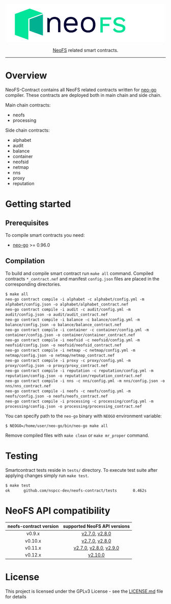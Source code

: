 <p align="center">
<img src="./.github/logo.svg" width="500px" alt="NeoFS">
</p>
<p align="center">
  <a href="https://fs.neo.org">NeoFS</a> related smart contracts.
</p>

---

# Overview

NeoFS-Contract contains all NeoFS related contracts written for
[neo-go](https://github.com/nspcc-dev/neo-go) compiler. These contracts
are deployed both in main chain and side chain.

Main chain contracts:

- neofs
- processing

Side chain contracts:

- alphabet
- audit
- balance
- container
- neofsid
- netmap
- nns
- proxy
- reputation

# Getting started 

## Prerequisites

To compile smart contracts you need:

-   [neo-go](https://github.com/nspcc-dev/neo-go) >= 0.96.0

## Compilation

To build and compile smart contract run `make all` command. Compiled contracts
`*_contract.nef` and manifest `config.json` files are placed in the 
corresponding directories. 

```
$ make all
neo-go contract compile -i alphabet -c alphabet/config.yml -m alphabet/config.json -o alphabet/alphabet_contract.nef
neo-go contract compile -i audit -c audit/config.yml -m audit/config.json -o audit/audit_contract.nef
neo-go contract compile -i balance -c balance/config.yml -m balance/config.json -o balance/balance_contract.nef
neo-go contract compile -i container -c container/config.yml -m container/config.json -o container/container_contract.nef
neo-go contract compile -i neofsid -c neofsid/config.yml -m neofsid/config.json -o neofsid/neofsid_contract.nef
neo-go contract compile -i netmap -c netmap/config.yml -m netmap/config.json -o netmap/netmap_contract.nef
neo-go contract compile -i proxy -c proxy/config.yml -m proxy/config.json -o proxy/proxy_contract.nef
neo-go contract compile -i reputation -c reputation/config.yml -m reputation/config.json -o reputation/reputation_contract.nef
neo-go contract compile -i nns -c nns/config.yml -m nns/config.json -o nns/nns_contract.nef
neo-go contract compile -i neofs -c neofs/config.yml -m neofs/config.json -o neofs/neofs_contract.nef
neo-go contract compile -i processing -c processing/config.yml -m processing/config.json -o processing/processing_contract.nef
```

You can specify path to the `neo-go` binary with `NEOGO` environment variable:

```
$ NEOGO=/home/user/neo-go/bin/neo-go make all
```

Remove compiled files with `make clean` or `make mr_proper` command.

# Testing
Smartcontract tests reside in `tests/` directory. To execute test suite
after applying changes simply run `make test`.
```
$ make test
ok      github.com/nspcc-dev/neofs-contract/tests       0.462s
```

# NeoFS API compatibility

|neofs-contract version|supported NeoFS API versions|
|:------------------:|:--------------------------:|
|v0.9.x|[v2.7.0](https://github.com/nspcc-dev/neofs-api/releases/tag/v2.7.0), [v2.8.0](https://github.com/nspcc-dev/neofs-api/releases/tag/v2.8.0)|
|v0.10.x|[v2.7.0](https://github.com/nspcc-dev/neofs-api/releases/tag/v2.7.0), [v2.8.0](https://github.com/nspcc-dev/neofs-api/releases/tag/v2.8.0)|
|v0.11.x|[v2.7.0](https://github.com/nspcc-dev/neofs-api/releases/tag/v2.7.0), [v2.8.0](https://github.com/nspcc-dev/neofs-api/releases/tag/v2.8.0), [v2.9.0](https://github.com/nspcc-dev/neofs-api/releases/tag/v2.9.0)|
|v0.12.x|[v2.10.0](https://github.com/nspcc-dev/neofs-api/releases/tag/v2.10.0)|


# License

This project is licensed under the GPLv3 License - see the 
[LICENSE.md](LICENSE.md) file for details
